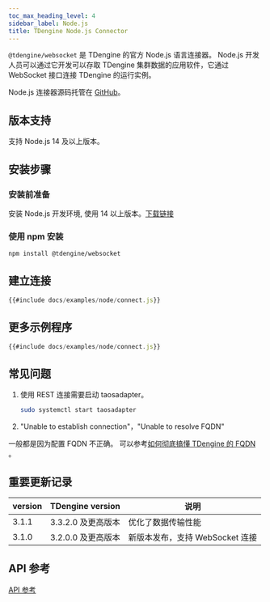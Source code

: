 ```yaml
---
toc_max_heading_level: 4
sidebar_label: Node.js
title: TDengine Node.js Connector
---
```


`@tdengine/websocket` 是 TDengine 的官方 Node.js 语言连接器。 Node.js 开发人员可以通过它开发可以存取 TDengine 集群数据的应用软件，它通过 WebSocket 接口连接 TDengine 的运行实例。

Node.js 连接器源码托管在 [GitHub](https://github.com/taosdata/taos-connector-node/tree/main)。

## 版本支持

支持 Node.js 14 及以上版本。

## 安装步骤

### 安装前准备

安装 Node.js 开发环境, 使用 14 以上版本。[下载链接](https://nodejs.org/en/download/)

### 使用 npm 安装

```bash
npm install @tdengine/websocket
```

## 建立连接

```javascript
{{#include docs/examples/node/connect.js}}
```

## 更多示例程序

```javascript
{{#include docs/examples/node/connect.js}}
```

## 常见问题

1. 使用 REST 连接需要启动 taosadapter。

   ```bash
   sudo systemctl start taosadapter
   ```

2. "Unable to establish connection"，"Unable to resolve FQDN"

一般都是因为配置 FQDN 不正确。 可以参考[如何彻底搞懂 TDengine 的 FQDN](https://www.taosdata.com/blog/2021/07/29/2741.html) 。

## 重要更新记录

| version | TDengine version   | 说明                            |
| ------- | ------------------ | ------------------------------- |
| 3.1.1   | 3.3.2.0 及更高版本 | 优化了数据传输性能              |
| 3.1.0   | 3.2.0.0 及更高版本 | 新版本发布，支持 WebSocket 连接 |

## API 参考

[API 参考](https://docs.taosdata.com/api/td2.0-connector/)
